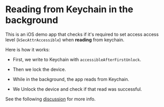 # Reading from Keychain in the background

This is an iOS demo app that checks if it's required to set access access level (`kSecAttrAccessible`) when **reading** from keychain.

Here is how it works:

- First, we write to Keychain with `accessibleAfterFirstUnlock`.

- Then we lock the device.

- While in the background, the app reads from Keychain.

- We Unlock the device and check if that read was successful.

See the following [discussion](https://github.com/evgenyneu/keychain-swift/pull/123) for more info.